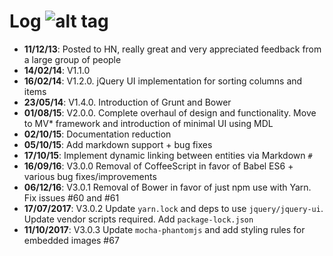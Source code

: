 Log  ![alt tag](https://raw.github.com/jh3y/tyto/master/src/img/tyto.png)
===
* __11/12/13__: Posted to HN, really great and very appreciated feedback from a large group of people
* __14/02/14__: V1.1.0
* __16/02/14__: V1.2.0. jQuery UI implementation for sorting columns and items
* __23/05/14__: V1.4.0. Introduction of Grunt and Bower
* __01/08/15__: V2.0.0. Complete overhaul of design and functionality. Move to MV* framework and introduction of minimal UI using MDL
* __02/10/15__: Documentation reduction
* __05/10/15__: Add markdown support + bug fixes
* __17/10/15__: Implement dynamic linking between entities via Markdown `#`
* __16/09/16__: V3.0.0 Removal of CoffeeScript in favor of Babel ES6 + various bug fixes/improvements
* __06/12/16__: V3.0.1 Removal of Bower in favor of just npm use with Yarn. Fix issues #60 and #61
* __17/07/2017__: V3.0.2 Update `yarn.lock` and deps to use `jquery/jquery-ui`. Update vendor scripts required. Add `package-lock.json`
* __11/10/2017__: V3.0.3 Update `mocha-phantomjs` and add styling rules for embedded images #67
